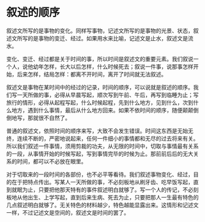 # 叙述的顺序

叙述文所写的是事物的变化。同样写事物，记述文所写的是事物的光景、状态，叙述文所写的是事物的变迁、经过。如果用水来比喻，记述文是止水，叙述文是流水。

变化、变迁、经过都是关于时间的事，所以时间是叙述文的重要元素。我们叙说一个人，说他幼年怎样，长大以后怎样，什么时候死去；叙说一件事，说那事怎样开始，后来怎样，结局怎样：都离不开时间，离开了时间就无法叙述。

叙述文是事物在某时间中的经过的记录，时间的顺序，可以说就是叙述的顺序。我们写一天所做的事，必得从早晨写起，顺次写到午前、午后，再写到临睡为止；写旅行的情形，必得从起程写起，什么时候起程，先到什么地方，见到什么，次到什么地方，遇到什么事情，最后从什么地方回来。如果不依时间的顺序，随便颠颠倒倒地写，那就很不自然了。

普通的叙述文，依照时间的顺序来写，大致不会发生错误。时间这东西是无始无终，连续不断的，严密地说起来，任何一件细小的事情都和无尽的过去将来有关。所以我们叙述一件事情，须用剪裁的功夫，从无限的时间中，切取与事情最有关系的一段，从事情开始的时候写起，写到事情完毕的时候为止。那前前后后的无大关系的时间，都可以不必放在眼里。

对于切取来的一段时间的各部份，也不必平等看待。我们叙述事物变化、经过，目的在于把特点传出。写某人一天所做的事，不必刻板地从刷牙齿、吃早饭写起，直到就眠为止，只要把他那天特有的事件叙述明白就够了。写一个人的传记，不必刻板地从他出生、上学写起，直到后来生病、死去为止，只要把那人一生最有特色的几点叙述明白就够了。无关特色的材料越少，特色越能显露出来。这情形和记述文一样，不过记述文是空间的，叙述文是时间的罢了。